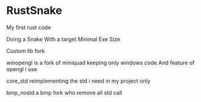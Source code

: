# RustSnake
My first rust code

Doing a Snake With a target Minimal Exe Size

Custom lib fork

winopengl is a fork of miniquad keeping only windows code And feature of opengl i use

core_std reimplementing the std i need in my project only

bmp_nostd a bmp fork who remove all std call
